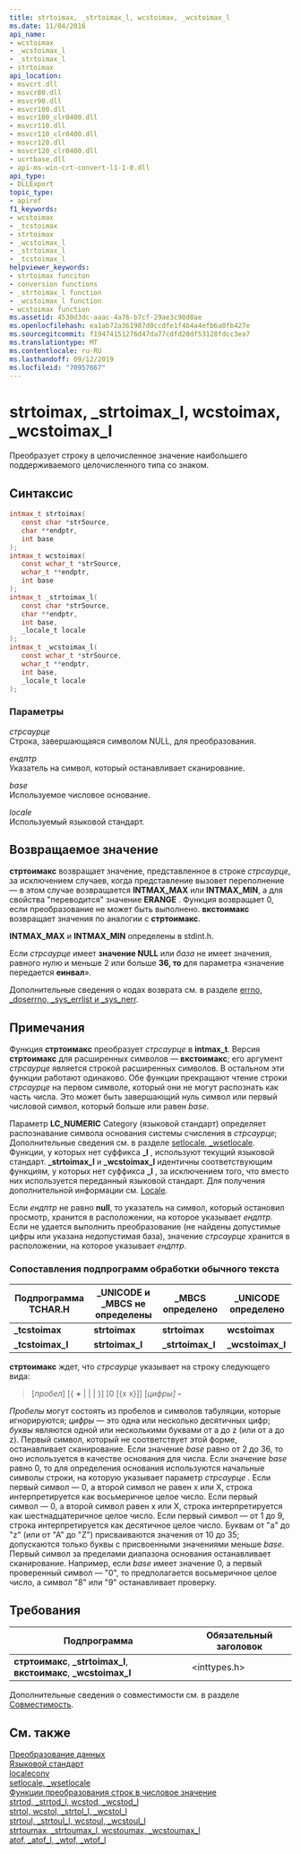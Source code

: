 ```yaml
---
title: strtoimax, _strtoimax_l, wcstoimax, _wcstoimax_l
ms.date: 11/04/2016
api_name:
- wcstoimax
- _wcstoimax_l
- _strtoimax_l
- strtoimax
api_location:
- msvcrt.dll
- msvcr80.dll
- msvcr90.dll
- msvcr100.dll
- msvcr100_clr0400.dll
- msvcr110.dll
- msvcr110_clr0400.dll
- msvcr120.dll
- msvcr120_clr0400.dll
- ucrtbase.dll
- api-ms-win-crt-convert-l1-1-0.dll
api_type:
- DLLExport
topic_type:
- apiref
f1_keywords:
- wcstoimax
- _tcstoimax
- strtoimax
- _wcstoimax_l
- _strtoimax_l
- _tcstoimax_l
helpviewer_keywords:
- strtoimax funciton
- conversion functions
- _strtoimax_l function
- _wcstoimax_l function
- wcstoimax function
ms.assetid: 4530d3dc-aaac-4a76-b7cf-29ae3c98d0ae
ms.openlocfilehash: ea1ab72a361987d0ccdfe1f4b4a4efb6a0fb427e
ms.sourcegitcommit: f19474151276d47da77cdfd20df53128fdcc3ea7
ms.translationtype: MT
ms.contentlocale: ru-RU
ms.lasthandoff: 09/12/2019
ms.locfileid: "70957667"
---
```

# <a name="strtoimax-_strtoimax_l-wcstoimax-_wcstoimax_l"></a>strtoimax, _strtoimax_l, wcstoimax, _wcstoimax_l

Преобразует строку в целочисленное значение наибольшего поддерживаемого целочисленного типа со знаком.

## <a name="syntax"></a>Синтаксис

```C
intmax_t strtoimax(
   const char *strSource,
   char **endptr,
   int base
);
intmax_t wcstoimax(
   const wchar_t *strSource,
   wchar_t **endptr,
   int base
);
intmax_t _strtoimax_l(
   const char *strSource,
   char **endptr,
   int base,
   _locale_t locale
);
intmax_t _wcstoimax_l(
   const wchar_t *strSource,
   wchar_t **endptr,
   int base,
   _locale_t locale
);
```

### <a name="parameters"></a>Параметры

*стрсаурце*<br/>
Строка, завершающаяся символом NULL, для преобразования.

*ендптр*<br/>
Указатель на символ, который останавливает сканирование.

*base*<br/>
Используемое числовое основание.

*locale*<br/>
Используемый языковой стандарт.

## <a name="return-value"></a>Возвращаемое значение

**стртоимакс** возвращает значение, представленное в строке *стрсаурце*, за исключением случаев, когда представление вызовет переполнение — в этом случае возвращается **INTMAX_MAX** или **INTMAX_MIN**, а для свойства "переводится" значение **ERANGE** . Функция возвращает 0, если преобразование не может быть выполнено. **вкстоимакс** возвращает значения по аналогии с **стртоимакс**.

**INTMAX_MAX** и **INTMAX_MIN** определены в stdint.h.

Если *стрсаурце* имеет **значение NULL** или *база* не имеет значения, равного нулю и меньше 2 или больше **36, то** для параметра «значение передается **еинвал**».

Дополнительные сведения о кодах возврата см. в разделе [errno, _doserrno, _sys_errlist и _sys_nerr](../../c-runtime-library/errno-doserrno-sys-errlist-and-sys-nerr.md).

## <a name="remarks"></a>Примечания

Функция **стртоимакс** преобразует *стрсаурце* в **intmax_t**. Версия **стртоимакс** для расширенных символов — **вкстоимакс**; его аргумент *стрсаурце* является строкой расширенных символов. В остальном эти функции работают одинаково. Обе функции прекращают чтение строки *стрсаурце* на первом символе, который они не могут распознать как часть числа. Это может быть завершающий нуль символ или первый числовой символ, который больше или равен *base*.

Параметр **LC_NUMERIC** Category (языковой стандарт) определяет распознавание символа основания системы счисления в *стрсаурце*; Дополнительные сведения см. в разделе [setlocale, _wsetlocale](setlocale-wsetlocale.md). Функции, у которых нет суффикса **_l** , используют текущий языковой стандарт. **_strtoimax_l** и **_wcstoimax_l** идентичны соответствующим функциям, у которых нет суффикса **_l** , за исключением того, что вместо них используется переданный языковой стандарт. Для получения дополнительной информации см. [Locale](../../c-runtime-library/locale.md).

Если *ендптр* не равно **null**, то указатель на символ, который остановил просмотр, хранится в расположении, на которое указывает *ендптр*. Если не удается выполнить преобразование (не найдены допустимые цифры или указана недопустимая база), значение *стрсаурце* хранится в расположении, на которое указывает *ендптр*.

### <a name="generic-text-routine-mappings"></a>Сопоставления подпрограмм обработки обычного текста

|Подпрограмма TCHAR.H|_UNICODE и _MBCS не определены|_MBCS определено|_UNICODE определено|
|---------------------|------------------------------------|--------------------|-----------------------|
|**_tcstoimax**|**strtoimax**|**strtoimax**|**wcstoimax**|
|**_tcstoimax_l**|**strtoimax_l**|**_strtoimax_l**|**_wcstoimax_l**|

**стртоимакс** ждет, что *стрсаурце* указывает на строку следующего вида:

> [*пробел*] [{ **+** &#124; &#124; &#124; }] [0 [{x x}]] [*цифры]* **-**

*Пробелы* могут состоять из пробелов и символов табуляции, которые игнорируются; *цифры* — это одна или несколько десятичных цифр; *буквы* являются одной или несколькими буквами от a до z (или от a до z). Первый символ, который не соответствует этой форме, останавливает сканирование. Если значение *base* равно от 2 до 36, то оно используется в качестве основания для числа. Если значение *base* равно 0, то для определения основания используются начальные символы строки, на которую указывает параметр *стрсаурце* . Если первый символ — 0, а второй символ не равен x или X, строка интерпретируется как восьмеричное целое число. Если первый символ — 0, а второй символ равен x или X, строка интерпретируется как шестнадцатеричное целое число. Если первый символ — от 1 до 9, строка интерпретируется как десятичное целое число. Буквам от "а" до "z" (или от "А" до "Z") присваиваются значения от 10 до 35; допускаются только буквы с присвоенными значениями меньше *base*. Первый символ за пределами диапазона основания останавливает сканирование. Например, если *base* имеет значение 0, а первый проверенный символ — "0", то предполагается восьмеричное целое число, а символ "8" или "9" останавливает проверку.

## <a name="requirements"></a>Требования

|Подпрограмма|Обязательный заголовок|
|-------------|---------------------|
|**стртоимакс**, **_strtoimax_l**, **вкстоимакс**, **_wcstoimax_l**|\<inttypes.h>|

Дополнительные сведения о совместимости см. в разделе [Совместимость](../../c-runtime-library/compatibility.md).

## <a name="see-also"></a>См. также

[Преобразование данных](../../c-runtime-library/data-conversion.md)<br/>
[Языковой стандарт](../../c-runtime-library/locale.md)<br/>
[localeconv](localeconv.md)<br/>
[setlocale, _wsetlocale](setlocale-wsetlocale.md)<br/>
[Функции преобразования строк в числовое значение](../../c-runtime-library/string-to-numeric-value-functions.md)<br/>
[strtod, _strtod_l, wcstod, _wcstod_l](strtod-strtod-l-wcstod-wcstod-l.md)<br/>
[strtol, wcstol, _strtol_l, _wcstol_l](strtol-wcstol-strtol-l-wcstol-l.md)<br/>
[strtoul, _strtoul_l, wcstoul, _wcstoul_l](strtoul-strtoul-l-wcstoul-wcstoul-l.md)<br/>
[strtoumax, _strtoumax_l, wcstoumax, _wcstoumax_l](strtoumax-strtoumax-l-wcstoumax-wcstoumax-l.md)<br/>
[atof, _atof_l, _wtof, _wtof_l](atof-atof-l-wtof-wtof-l.md)<br/>
